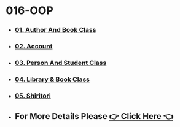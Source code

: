 # 016-OOP

- ### [01. Author And Book Class](https://github.com/martun-avagyan/016-OOP/blob/main/01authorAndBookClass.js)

- ### [02. Account](https://github.com/martun-avagyan/016-OOP/blob/main/02account.js)

- ### [03. Person And Student Class](https://github.com/martun-avagyan/016-OOP/blob/main/03personStudent.js)

- ### [04. Library & Book Class](https://github.com/martun-avagyan/016-OOP/blob/main/04libraryBook.js)

- ### [05. Shiritori](https://github.com/martun-avagyan/016-OOP/blob/main/06shiritori.js)

- ## For More Details Please [:point_right: Click Here :point_left:](https://classroom.google.com/c/NDMwODEwNzI3NTMz/a/NDMyMDc0OTY0NTkz/details)
